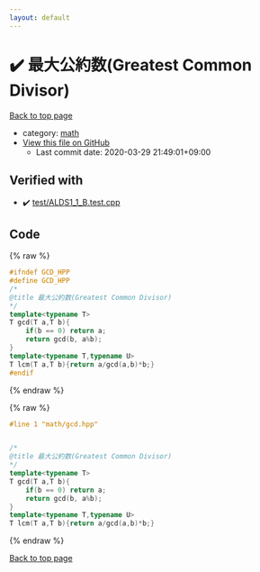 ```yaml
---
layout: default
---
```


<!-- mathjax config similar to math.stackexchange -->
<script type="text/javascript" async
  src="https://cdnjs.cloudflare.com/ajax/libs/mathjax/2.7.5/MathJax.js?config=TeX-MML-AM_CHTML">
</script>
<script type="text/x-mathjax-config">
  MathJax.Hub.Config({
    TeX: { equationNumbers: { autoNumber: "AMS" }},
    tex2jax: {
      inlineMath: [ ['$','$'] ],
      processEscapes: true
    },
    "HTML-CSS": { matchFontHeight: false },
    displayAlign: "left",
    displayIndent: "2em"
  });
</script>

<script type="text/javascript" src="https://cdnjs.cloudflare.com/ajax/libs/jquery/3.4.1/jquery.min.js"></script>
<script src="https://cdn.jsdelivr.net/npm/jquery-balloon-js@1.1.2/jquery.balloon.min.js" integrity="sha256-ZEYs9VrgAeNuPvs15E39OsyOJaIkXEEt10fzxJ20+2I=" crossorigin="anonymous"></script>
<script type="text/javascript" src="../../assets/js/copy-button.js"></script>
<link rel="stylesheet" href="../../assets/css/copy-button.css" />


# :heavy_check_mark: 最大公約数(Greatest Common Divisor)

<a href="../../index.html">Back to top page</a>

* category: <a href="../../index.html#7e676e9e663beb40fd133f5ee24487c2">math</a>
* <a href="{{ site.github.repository_url }}/blob/master/math/gcd.hpp">View this file on GitHub</a>
    - Last commit date: 2020-03-29 21:49:01+09:00




## Verified with

* :heavy_check_mark: <a href="../../verify/test/ALDS1_1_B.test.cpp.html">test/ALDS1_1_B.test.cpp</a>


## Code

<a id="unbundled"></a>
{% raw %}
```cpp
#ifndef GCD_HPP
#define GCD_HPP
/*
@title 最大公約数(Greatest Common Divisor)
*/
template<typename T>
T gcd(T a,T b){
    if(b == 0) return a;
    return gcd(b, a%b);
}
template<typename T,typename U>
T lcm(T a,T b){return a/gcd(a,b)*b;}
#endif
```
{% endraw %}

<a id="bundled"></a>
{% raw %}
```cpp
#line 1 "math/gcd.hpp"


/*
@title 最大公約数(Greatest Common Divisor)
*/
template<typename T>
T gcd(T a,T b){
    if(b == 0) return a;
    return gcd(b, a%b);
}
template<typename T,typename U>
T lcm(T a,T b){return a/gcd(a,b)*b;}


```
{% endraw %}

<a href="../../index.html">Back to top page</a>

